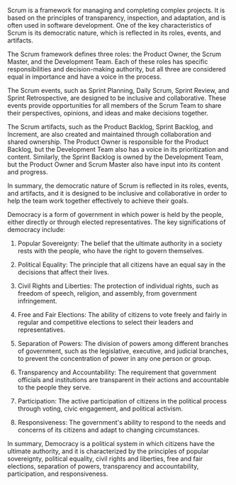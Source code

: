 Scrum is a framework for managing and completing complex projects. It is based on the principles of transparency, inspection, and adaptation, and is often used in software development. One of the key characteristics of Scrum is its democratic nature, which is reflected in its roles, events, and artifacts.

The Scrum framework defines three roles: the Product Owner, the Scrum Master, and the Development Team. Each of these roles has specific responsibilities and decision-making authority, but all three are considered equal in importance and have a voice in the process.

The Scrum events, such as Sprint Planning, Daily Scrum, Sprint Review, and Sprint Retrospective, are designed to be inclusive and collaborative. These events provide opportunities for all members of the Scrum Team to share their perspectives, opinions, and ideas and make decisions together.

The Scrum artifacts, such as the Product Backlog, Sprint Backlog, and Increment, are also created and maintained through collaboration and shared ownership. The Product Owner is responsible for the Product Backlog, but the Development Team also has a voice in its prioritization and content. Similarly, the Sprint Backlog is owned by the Development Team, but the Product Owner and Scrum Master also have input into its content and progress.

In summary, the democratic nature of Scrum is reflected in its roles, events, and artifacts, and it is designed to be inclusive and collaborative in order to help the team work together effectively to achieve their goals.


Democracy is a form of government in which power is held by the people, either directly or through elected representatives. The key significations of democracy include:

1. Popular Sovereignty: The belief that the ultimate authority in a society rests with the people, who have the right to govern themselves.

2. Political Equality: The principle that all citizens have an equal say in the decisions that affect their lives.

3. Civil Rights and Liberties: The protection of individual rights, such as freedom of speech, religion, and assembly, from government infringement.

4. Free and Fair Elections: The ability of citizens to vote freely and fairly in regular and competitive elections to select their leaders and representatives.

5. Separation of Powers: The division of powers among different branches of government, such as the legislative, executive, and judicial branches, to prevent the concentration of power in any one person or group.

6. Transparency and Accountability: The requirement that government officials and institutions are transparent in their actions and accountable to the people they serve.

7. Participation: The active participation of citizens in the political process through voting, civic engagement, and political activism.

8. Responsiveness: The government's ability to respond to the needs and concerns of its citizens and adapt to changing circumstances.

In summary, Democracy is a political system in which citizens have the ultimate authority, and it is characterized by the principles of popular sovereignty, political equality, civil rights and liberties, free and fair elections, separation of powers, transparency and accountability, participation, and responsiveness.
